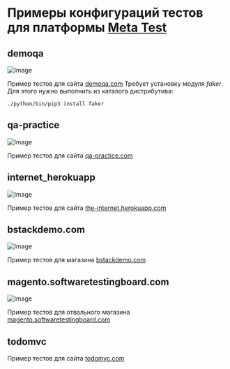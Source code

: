 # Примеры конфигураций тестов для платформы [Meta Test](https://metatest.kybyc.xyz)

## demoqa
![Image](demoqa.gif)

Пример тестов для сайта [demoqa.com](https://demoqa.com) Требует установку модуля *faker*. Для этого нужно выполнить из каталога дистрибутива:
```
./python/bin/pip3 install faker
```

## qa-practice
![Image](qa-practice.gif)

Пример тестов для сайта [qa-practice.com](https://www.qa-practice.com)

## internet_herokuapp
![Image](internet_herokuapp.gif)

Пример тестов для сайта [the-internet.herokuapp.com](http://the-internet.herokuapp.com)

## bstackdemo.com
![Image](bstackdemo.com.gif)

Пример тестов для магазина [bstackdemo.com](https://bstackdemo.com)

## magento.softwaretestingboard.com
![Image](magento.softwaretestingboard.com.gif)

Пример тестов для отвального магазина [magento.softwaretestingboard.com](https://magento.softwaretestingboard.com)

## todomvc
Пример тестов для сайта [todomvc.com](https://todomvc.com)
